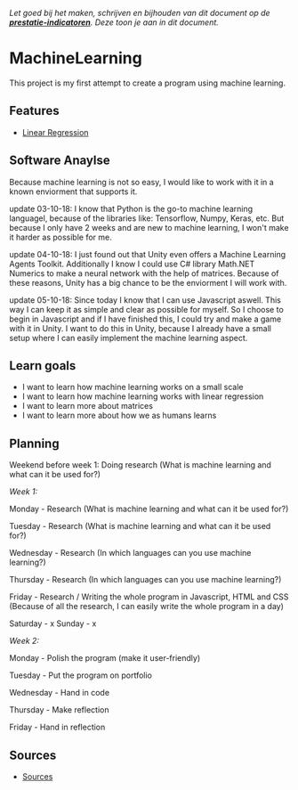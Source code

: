*Let goed bij het maken, schrijven en bijhouden van dit document op de **[prestatie-indicatoren](https://drive.google.com/drive/folders/1y8l0Zr4E8b6gYJui_pSzQaoWr-gEr6JN?usp=sharing)**. Deze toon je aan in dit document.*

# MachineLearning
This project is my first attempt to create a program using machine learning.

## Features
- [Linear Regression](https://github.com/wesleycats/MachineLearning/blob/Develop/Linear%20Regression/script.js)

## Software Anaylse 
Because machine learning is not so easy, I would like to work with it in a known enviorment that supports it.

update 03-10-18: 
I know that Python is the go-to machine learning languagel, because of the libraries like: Tensorflow, Numpy, Keras, etc. But because I only have 2 weeks and are new to machine learning, I won't make it harder as possible for me.

update 04-10-18:
I just found out that Unity even offers a Machine Learning Agents Toolkit. Additionally I know I could use C# library Math.NET Numerics to make a neural network with the help of matrices. Because of these reasons, Unity has a big chance to be the enviorment I will work with.

update 05-10-18:
Since today I know that I can use Javascript aswell. This way I can keep it as simple and clear as possible for myself. So I choose to begin in Javascript and if I have finished this, I could try and make a game with it in Unity. I want to do this in Unity, because I already have a small setup where I can easily implement the machine learning aspect.

## Learn goals 
- I want to learn how machine learning works on a small scale
- I want to learn how machine learning works with linear regression
- I want to learn more about matrices
- I want to learn more about how we as humans learns

## Planning 
Weekend before week 1: Doing research (What is machine learning and what can it be used for?)

*Week 1:*

Monday - Research (What is machine learning and what can it be used for?)

Tuesday - Research (What is machine learning and what can it be used for?)

Wednesday - Research (In which languages can you use machine learning?)

Thursday - Research (In which languages can you use machine learning?)

Friday - Research / Writing the whole program in Javascript, HTML and CSS (Because of all the research, I can easily write the whole program in a day)

Saturday - x
Sunday - x

*Week 2:*

Monday - Polish the program (make it user-friendly)

Tuesday - Put the program on portfolio

Wednesday - Hand in code

Thursday - Make reflection

Friday - Hand in reflection

## Sources
- [Sources](https://github.com/wesleycats/MachineLearning/tree/Develop/Sources)
